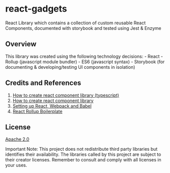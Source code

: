 # react-gadgets
React Library which contains a collection of custom reusable React Components, documented with storybook and tested using Jest &amp; Enzyme

## Overview

This library was created using the following technology decisions:
    - React
    - Rollup (javascript module bundler)
    - ES6 (javascript syntax)
    - Storybook (for documenting & developing/testing UI components in isolation)
    

## Credits and References

1. [How to create react component library (typescript)](https://blog.harveydelaney.com/creating-your-own-react-component-library/)
2. [How to create react component library](https://medium.com/grandata-engineering/how-i-set-up-a-react-component-library-with-rollup-be6ccb700333)
3. [Setting up React, Webpack and Babel](https://www.valentinog.com/blog/babel/)
4. [React Rollup Boilerplate](https://github.com/KaiHotz/react-rollup-boilerplate)

## License

[Apache 2.0](LICENSE)

Important Note: This project does not redistribute third party libraries but identifies their availability. The libraries called by this project are subject to their creator licenses. Remember to consult and comply with all licenses in your uses.